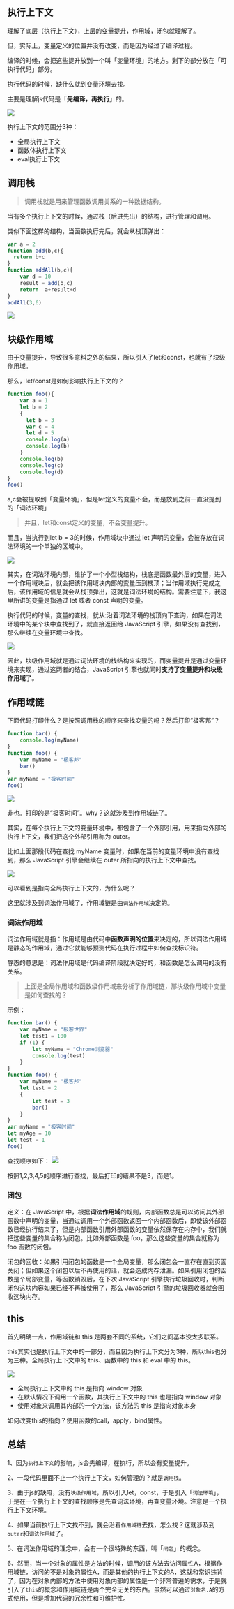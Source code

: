 ## 执行上下文

理解了底层（执行上下文），上层的[变量提升](https://daotin.github.io/posts/2019/05/16/js%E5%8F%98%E9%87%8F%E6%8F%90%E5%8D%87%E4%B8%8E%E5%87%BD%E6%95%B0%E6%8F%90%E5%8D%87%E7%9A%84%E8%AF%A6%E7%BB%86%E8%BF%87%E7%A8%8B.html)，作用域，闭包就理解了。

但，实际上，变量定义的位置并没有改变，而是因为经过了编译过程。

编译的时候，会把这些提升放到一个叫「变量环境」的地方。剩下的部分放在「可执行代码」部分。

执行代码的时候，缺什么就到变量环境去找。

主要是理解js代码是「**先编译，再执行**」的。

![](images/img-20240501210580.png)


执行上下文的范围分3种：

- 全局执行上下文
- 函数体执行上下文
- eval执行上下文

## 调用栈
> 调用栈就是用来管理函数调用关系的一种数据结构。

当有多个执行上下文的时候，通过栈（后进先出）的结构，进行管理和调用。

类似下面这样的结构，当函数执行完后，就会从栈顶弹出：

```js
var a = 2
function add(b,c){
  return b+c
}
function addAll(b,c){
	var d = 10
	result = add(b,c)
	return  a+result+d
}
addAll(3,6)
```

![](images/img-20240501210580-1.png)


## 块级作用域

由于变量提升，导致很多意料之外的结果，所以引入了let和const，也就有了块级作用域。

那么，let/const是如何影响执行上下文的？

```js
function foo(){
    var a = 1
    let b = 2
    {
      let b = 3
      var c = 4
      let d = 5
      console.log(a)
      console.log(b)
    }
    console.log(b) 
    console.log(c)
    console.log(d)
}   
foo()
```

a,c会被提取到「变量环境」，但是let定义的变量不会，而是放到之前一直没提到的「词法环境」

> 并且，let和const定义的变量，不会变量提升。

而且，当执行到let b = 3的时候，作用域块中通过 let 声明的变量，会被存放在词法环境的一个单独的区域中。

![](images/img-20240501220511.png)

其实，在词法环境内部，维护了一个小型栈结构，栈底是函数最外层的变量，进入一个作用域块后，就会把该作用域块内部的变量压到栈顶；当作用域执行完成之后，该作用域的信息就会从栈顶弹出，这就是词法环境的结构。需要注意下，我这里所讲的变量是指通过 let 或者 const 声明的变量。

执行代码的时候，变量的查找，就从:沿着词法环境的栈顶向下查询，如果在词法环境中的某个块中查找到了，就直接返回给 JavaScript 引擎，如果没有查找到，那么继续在变量环境中查找。

![](images/img-20240501220586.png)

因此，块级作用域就是通过词法环境的栈结构来实现的，而变量提升是通过变量环境来实现，通过这两者的结合，JavaScript 引擎也就同时**支持了变量提升和块级作用域**了。

## 作用域链

下面代码打印什么？是按照调用栈的顺序来查找变量的吗？然后打印“极客邦”？
```js
function bar() {
    console.log(myName)
}
function foo() {
    var myName = "极客邦"
    bar()
}
var myName = "极客时间"
foo()
```

![](images/img-20240501220563.png)


非也。打印的是“极客时间”。why？这就涉及到作用域链了。

其实，在每个执行上下文的变量环境中，都包含了一个外部引用，用来指向外部的执行上下文，我们把这个外部引用称为 outer。

比如上面那段代码在查找 myName 变量时，如果在当前的变量环境中没有查找到，那么 JavaScript 引擎会继续在 outer 所指向的执行上下文中查找。

![](images/img-20240501220582.png)

可以看到是指向全局执行上下文的，为什么呢？

这里就涉及到词法作用域了，作用域链是由`词法作用域`决定的。

### 词法作用域

词法作用域就是指：作用域是由代码中**函数声明的位置**来决定的，所以词法作用域是静态的作用域，通过它就能够预测代码在执行过程中如何查找标识符。

静态的意思是：词法作用域是代码编译阶段就决定好的，和函数是怎么调用的没有关系。


> 上面是全局作用域和函数级作用域来分析了作用域链，那块级作用域中变量是如何查找的？


示例：
```js
function bar() {
    var myName = "极客世界"
    let test1 = 100
    if (1) {
        let myName = "Chrome浏览器"
        console.log(test)
    }
}
function foo() {
    var myName = "极客邦"
    let test = 2
    {
        let test = 3
        bar()
    }
}
var myName = "极客时间"
let myAge = 10
let test = 1
foo()
```


查找顺序如下：
![](images/img-20240502100577.png)

按照1,2,3,4,5的顺序进行查找，最后打印的结果不是3，而是1。

### 闭包

定义：在 JavaScript 中，根据**词法作用域**的规则，内部函数总是可以访问其外部函数中声明的变量，当通过调用一个外部函数返回一个内部函数后，即使该外部函数已经执行结束了，但是内部函数引用外部函数的变量依然保存在内存中，我们就把这些变量的集合称为闭包。比如外部函数是 foo，那么这些变量的集合就称为 foo 函数的闭包。

闭包的回收：如果引用闭包的函数是一个全局变量，那么闭包会一直存在直到页面关闭；但如果这个闭包以后不再使用的话，就会造成内存泄漏。如果引用闭包的函数是个局部变量，等函数销毁后，在下次 JavaScript 引擎执行垃圾回收时，判断闭包这块内容如果已经不再被使用了，那么 JavaScript 引擎的垃圾回收器就会回收这块内存。


## this

首先明确一点，作用域链和 this 是两套不同的系统，它们之间基本没太多联系。

this其实也是执行上下文中的一部分，而且因为执行上下文分为3种，所以this也分为三种。全局执行上下文中的 this、函数中的 this 和 eval 中的 this。

![](images/img-20240502120564.png)



- 全局执行上下文中的 this 是指向 window 对象
- 在默认情况下调用一个函数，其执行上下文中的 this 也是指向 window 对象
- 使用对象来调用其内部的一个方法，该方法的 this 是指向对象本身

如何改变this的指向？使用函数的call，apply，bind属性。


## 总结

1、因为`执行上下文`的影响，js会先编译，在执行，所以会有变量提升。

2、一段代码里面不止一个执行上下文，如何管理的？就是`调用栈`。

3、由于js的缺陷，没有`块级作用域`，所以引入let，const，于是引入「`词法环境`」，于是在一个执行上下文的查找顺序是先查词法环境，再查变量环境。注意是一个执行上下文环境。

4、如果当前执行上下文找不到，就会沿着`作用域链`去找，怎么找？这就涉及到`outer`和`词法作用域`了。

5、在词法作用域的理念中，会有一个很特殊的东西，叫「`闭包`」的概念。

6、然而，当一个对象的属性是方法的时候，调用的该方法去访问属性A，根据作用域链，访问的不是对象的属性A，而是其他的执行上下文的A，这就和常识违背了，因为在对象内部的方法中使用对象内部的属性是一个非常普遍的需求，于是就引入了`this`的概念和作用域链是两个完全无关的东西。虽然可以通过`对象名.A`的方式使用，但是增加代码的冗余性和可维护性。